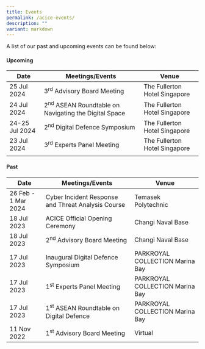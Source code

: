 ```yaml
---
title: Events
permalink: /acice-events/
description: ""
variant: markdown
---
```

A list of our past and upcoming events can be found below:

#### Upcoming <br>

| Date | Meetings/Events | Venue |
| -------- | --------    | -------- |
| 25 Jul 2024 | 3<sup>rd</sup> Advisory Board Meeting | The Fullerton Hotel Singapore |
| 24 Jul 2024 | 2<sup>nd</sup> ASEAN Roundtable on Navigating the Digital Space  | The Fullerton Hotel Singapore |
| 24-25 Jul 2024 | 2<sup>nd</sup> Digital Defence Symposium | The Fullerton Hotel Singapore |
| 23 Jul 2024 | 3<sup>rd</sup> Experts Panel Meeting | The Fullerton Hotel Singapore |
|       |           |       |

#### Past <br>

| Date | Meetings/Events | Venue |
| -------- | -------- | -------- |
| 26 Feb - 1 Mar 2024 | Cyber Incident Response and Threat Analysis Course | Temasek Polytechnic |
| 18 Jul 2023 | ACICE Official Opening Ceremony | Changi Naval Base |
| 18 Jul 2023 | 2<sup>nd</sup> Advisory Board Meeting | Changi Naval Base |
| 17 Jul 2023 | Inaugural Digital Defence Symposium | PARKROYAL COLLECTION Marina Bay |
| 17 Jul 2023 | 1<sup>st</sup> Experts Panel Meeting | PARKROYAL COLLECTION Marina Bay   |
| 17 Jul 2023 | 1<sup>st</sup> ASEAN Roundtable on Digital Defence | PARKROYAL COLLECTION Marina Bay |
| 11 Nov 2022 | 1<sup>st</sup> Advisory Board Meeting | Virtual |